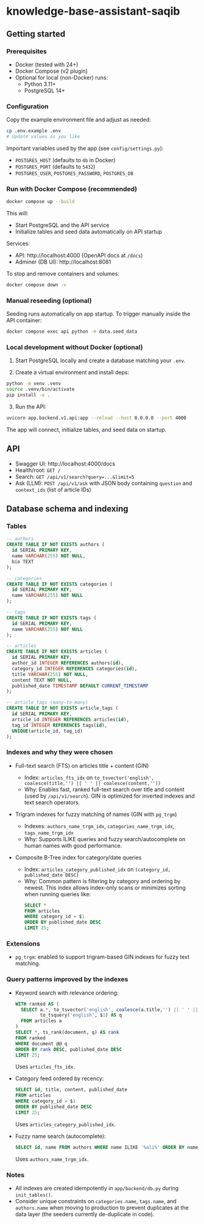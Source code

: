 # knowledge-base-assistant-saqib

## Getting started

### Prerequisites

- Docker (tested with 24+)
- Docker Compose (v2 plugin)
- Optional for local (non-Docker) runs:
  - Python 3.11+
  - PostgreSQL 14+

### Configuration

Copy the example environment file and adjust as needed:

```bash
cp .env.example .env
# Update values as you like
```

Important variables used by the app (see `config/settings.py`):
- `POSTGRES_HOST` (defaults to `db` in Docker)
- `POSTGRES_PORT` (defaults to `5432`)
- `POSTGRES_USER`, `POSTGRES_PASSWORD`, `POSTGRES_DB`

### Run with Docker Compose (recommended)

```bash
docker compose up --build
```

This will:
- Start PostgreSQL and the API service
- Initialize tables and seed data automatically on API startup

Services:
- API: http://localhost:4000 (OpenAPI docs at `/docs`)
- Adminer (DB UI): http://localhost:8081

To stop and remove containers and volumes:

```bash
docker compose down -v
```

### Manual reseeding (optional)

Seeding runs automatically on app startup. To trigger manually inside the API container:

```bash
docker compose exec api python -m data.seed_data
```

### Local development without Docker (optional)

1) Start PostgreSQL locally and create a database matching your `.env`.

2) Create a virtual environment and install deps:
```bash
python -m venv .venv
source .venv/bin/activate
pip install -e .
```

3) Run the API:
```bash
uvicorn app.backend.v1.api:app --reload --host 0.0.0.0 --port 4000
```

The app will connect, initialize tables, and seed data on startup.

## API

- Swagger UI: http://localhost:4000/docs
- Health/root: `GET /`
- Search: `GET /api/v1/search?query=...&limit=5`
- Ask (LLM): `POST /api/v1/ask` with JSON body containing `question` and `context_ids` (list of article IDs)

## Database schema and indexing

### Tables

```sql
-- authors
CREATE TABLE IF NOT EXISTS authors (
  id SERIAL PRIMARY KEY,
  name VARCHAR(255) NOT NULL,
  bio TEXT
);

-- categories
CREATE TABLE IF NOT EXISTS categories (
  id SERIAL PRIMARY KEY,
  name VARCHAR(255) NOT NULL
);

-- tags
CREATE TABLE IF NOT EXISTS tags (
  id SERIAL PRIMARY KEY,
  name VARCHAR(255) NOT NULL
);

-- articles
CREATE TABLE IF NOT EXISTS articles (
  id SERIAL PRIMARY KEY,
  author_id INTEGER REFERENCES authors(id),
  category_id INTEGER REFERENCES categories(id),
  title VARCHAR(255) NOT NULL,
  content TEXT NOT NULL,
  published_date TIMESTAMP DEFAULT CURRENT_TIMESTAMP
);

-- article_tags (many-to-many)
CREATE TABLE IF NOT EXISTS article_tags (
  id SERIAL PRIMARY KEY,
  article_id INTEGER REFERENCES articles(id),
  tag_id INTEGER REFERENCES tags(id),
  UNIQUE(article_id, tag_id)
);
```

### Indexes and why they were chosen

- Full-text search (FTS) on articles title + content (GIN)
  - Index: `articles_fts_idx` on `to_tsvector('english', coalesce(title,'') || ' ' || coalesce(content,''))`
  - Why: Enables fast, ranked full-text search over title and content (used by `/api/v1/search`). GIN is optimized for inverted indexes and text search operators.

- Trigram indexes for fuzzy matching of names (GIN with `pg_trgm`)
  - Indexes: `authors_name_trgm_idx`, `categories_name_trgm_idx`, `tags_name_trgm_idx`
  - Why: Supports ILIKE queries and fuzzy search/autocomplete on human names with good performance.

- Composite B-Tree index for category/date queries
  - Index: `articles_category_published_idx` on `(category_id, published_date DESC)`
  - Why: Common pattern is filtering by category and ordering by newest. This index allows index-only scans or minimizes sorting when running queries like:
    ```sql
    SELECT *
    FROM articles
    WHERE category_id = $1
    ORDER BY published_date DESC
    LIMIT 25;
    ```

### Extensions

- `pg_trgm`: enabled to support trigram-based GIN indexes for fuzzy text matching.

### Query patterns improved by the indexes

- Keyword search with relevance ordering:
  ```sql
  WITH ranked AS (
    SELECT a.*, to_tsvector('english', coalesce(a.title,'') || ' ' || coalesce(a.content,'')) AS document,
           to_tsquery('english', $1) AS q
    FROM articles a
  )
  SELECT *, ts_rank(document, q) AS rank
  FROM ranked
  WHERE document @@ q
  ORDER BY rank DESC, published_date DESC
  LIMIT 25;
  ```
  Uses `articles_fts_idx`.

- Category feed ordered by recency:
  ```sql
  SELECT id, title, content, published_date
  FROM articles
  WHERE category_id = $1
  ORDER BY published_date DESC
  LIMIT 25;
  ```
  Uses `articles_category_published_idx`.

- Fuzzy name search (autocomplete):
  ```sql
  SELECT id, name FROM authors WHERE name ILIKE '%ali%' ORDER BY name LIMIT 10;
  ```
  Uses `authors_name_trgm_idx`.

### Notes

- All indexes are created idempotently in `app/backend/db.py` during `init_tables()`.
- Consider unique constraints on `categories.name`, `tags.name`, and `authors.name` when moving to production to prevent duplicates at the data layer (the seeders currently de-duplicate in code).

